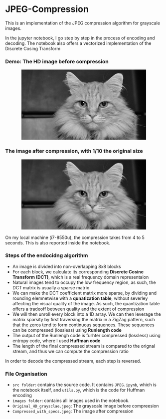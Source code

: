 # JPEG-Compression
This is an implementation of the JPEG compression algorithm for grayscale images.

In the jupyter notebook, I go step by step in the process of encoding and decoding. The notebook also offers a vectorized implementation of the Discrete Cosing Transform

### Demo: The HD image before compression
<center>
<img src="Original_HD_grayscale.jpeg" width = 400>
</center>

### The image after compression, with 1/10 the original size
<center>
<img src="Compressed_with_specs.jpeg" width=400>
</center>

On my local machine (i7-8550u), the compression takes from 4 to 5 seconds. This is also reported inside the notebook.

### Steps of the endocidng algorithm
* An image is divided into non-overlapping 8x8 blocks
* For each block, we calculate its corresponding **Discrete Cosine Transform (DCT)**, which is a real frequency domain representaion
* Natural images tend to occupy the low frequency region, as such, the DCT matrix is usually a sparse matrix
* We can make the DCT coefficient matrix more sparse, by dividing and rounding elemnetwise with a **qunatization table**, without severley affecting the visual quality of the image. As such, the quantization table offers a tradeoff between quality and the extent of compression
* We will then unroll every block into a 1D array. We can then leverage the matrix sparsity by first traversing the matrix in a ZigZag pattern, such that the zeros tend to form continuous sequences. These sequences can be compressed (lossless) using **Runlength code**
* The output of the Runlengh code is furhter compressed (lossless) using entropy code, where I used **Huffman code**
* The length of the final compressed stream is compared to the orignal stream, and thus we can compute the compression ratio

In order to decode the compressed stream, each step is reversed.

### File Organisation
* `src folder`: contains the source code. It contains `JPEG.ipynb`, which is the notebook itself, and `utils.py`, which is the code for Huffman encoding
* `images folder`: contains all images used in the notebook.
* `Original_HD_graysclae.jpeg`: The grayscale image before compreesion
* `Compressed_with_specs.jpeg`: The image after compression

